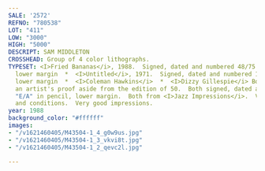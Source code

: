 ```yaml
---
SALE: '2572'
REFNO: "780538"
LOT: "411"
LOW: "3000"
HIGH: "5000"
DESCRIPT: SAM MIDDLETON
CROSSHEAD: Group of 4 color lithographs.
TYPESET: <I>Fried Bananas</i>, 1988.  Signed, dated and numbered 48/75 in pencil,
  lower margin  *  <I>Untitled</i>, 1971.  Signed, dated and numbered 15/21 in pencil,
  lower margin  *  <I>Coleman Hawkins</i>  *  <I>Dizzy Gillespie</i> Both 1979.  Both
  an artist's proof aside from the edition of 50.  Both signed, dated and inscribed
  "E/A" in pencil, lower margin.  Both from <I>Jazz Impressions</i>.  Various sizes
  and conditions.  Very good impressions.
year: 1988
background_color: "#ffffff"
images:
- "/v1621460405/M43504-1_4_g0w9us.jpg"
- "/v1621460405/M43504-1_3_vkvi8t.jpg"
- "/v1621460405/M43504-1_2_qevc2l.jpg"

---
```

